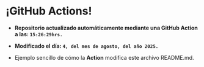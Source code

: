 # ¡GitHub Actions!
* **Repositorio actualizado automáticamente mediante una GitHub Action a las: `15:26:29hrs.`**
* **Modificado el día: `4, del mes de agosto, del año 2025.`**

* Ejemplo sencillo de cómo la **Action** modifica este archivo README.md.
